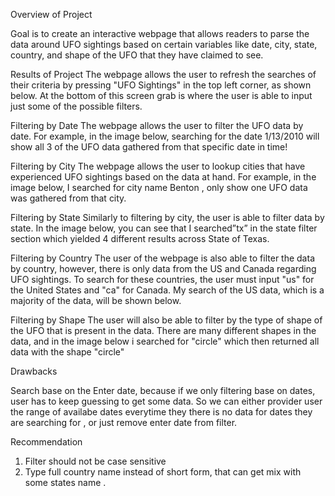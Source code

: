Overview of Project

Goal is to create an interactive webpage that allows readers to parse the data around UFO sightings based on certain variables like date, city, state, country, and shape of the UFO that they have claimed to see.

Results of Project
The webpage allows the user to refresh the searches of their criteria by pressing "UFO Sightings" in the top left corner, as shown below. At the bottom of this screen grab is where the user is able to input just some of the possible filters. 

Filtering by Date
The webpage allows the user to filter the UFO data by date. For example, in the image below, searching for the date 1/13/2010 will show all 3 of the UFO data gathered from that specific date in time! 


Filtering by City
The webpage allows the user to lookup cities that have experienced UFO sightings based on the data at hand. For example, in the image below, I searched for city name Benton , only show one UFO data was gathered from that city.




Filtering by State
Similarly to filtering by city, the user is able to filter data by state. In the image below, you can see that I searched”tx” in the state filter section which yielded 4 different results across State of Texas.  



Filtering by Country
The user of the webpage is also able to filter the data by country, however, there is only data from the US and Canada regarding UFO sightings. To search for these countries, the user must input "us" for the United States and "ca" for Canada. My search of the US data, which is a majority of the data, will be shown below. 


Filtering by Shape
The user will also be able to filter by the type of shape of the UFO that is present in the data. There are many different shapes in the data, and in the image below i searched for "circle" which then returned all data with the shape "circle" 



Drawbacks

Search base on the Enter date, because if we only filtering base on dates, user has to keep guessing to get some data. So we can either provider user the range of availabe dates everytime they there is no data for dates they are searching for , or just remove enter date from filter.

Recommendation 

1. Filter should not be case sensitive 
2. Type full country name instead of short form, that can get mix with some states name .
